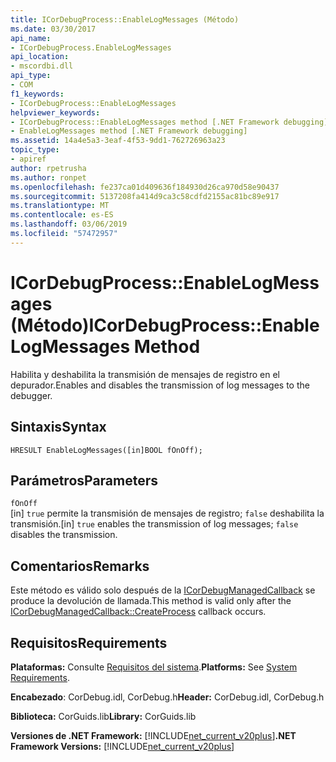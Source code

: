 ```yaml
---
title: ICorDebugProcess::EnableLogMessages (Método)
ms.date: 03/30/2017
api_name:
- ICorDebugProcess.EnableLogMessages
api_location:
- mscordbi.dll
api_type:
- COM
f1_keywords:
- ICorDebugProcess::EnableLogMessages
helpviewer_keywords:
- ICorDebugProcess::EnableLogMessages method [.NET Framework debugging]
- EnableLogMessages method [.NET Framework debugging]
ms.assetid: 14a4e5a3-3eaf-4f53-9dd1-762726963a23
topic_type:
- apiref
author: rpetrusha
ms.author: ronpet
ms.openlocfilehash: fe237ca01d409636f184930d26ca970d58e90437
ms.sourcegitcommit: 5137208fa414d9ca3c58cdfd2155ac81bc89e917
ms.translationtype: MT
ms.contentlocale: es-ES
ms.lasthandoff: 03/06/2019
ms.locfileid: "57472957"
---
```

# <a name="icordebugprocessenablelogmessages-method"></a><span data-ttu-id="52b35-102">ICorDebugProcess::EnableLogMessages (Método)</span><span class="sxs-lookup"><span data-stu-id="52b35-102">ICorDebugProcess::EnableLogMessages Method</span></span>
<span data-ttu-id="52b35-103">Habilita y deshabilita la transmisión de mensajes de registro en el depurador.</span><span class="sxs-lookup"><span data-stu-id="52b35-103">Enables and disables the transmission of log messages to the debugger.</span></span>  
  
## <a name="syntax"></a><span data-ttu-id="52b35-104">Sintaxis</span><span class="sxs-lookup"><span data-stu-id="52b35-104">Syntax</span></span>  
  
```  
HRESULT EnableLogMessages([in]BOOL fOnOff);  
```  
  
## <a name="parameters"></a><span data-ttu-id="52b35-105">Parámetros</span><span class="sxs-lookup"><span data-stu-id="52b35-105">Parameters</span></span>  
 `fOnOff`  
 <span data-ttu-id="52b35-106">[in] `true` permite la transmisión de mensajes de registro; `false` deshabilita la transmisión.</span><span class="sxs-lookup"><span data-stu-id="52b35-106">[in] `true` enables the transmission of log messages; `false` disables the transmission.</span></span>  
  
## <a name="remarks"></a><span data-ttu-id="52b35-107">Comentarios</span><span class="sxs-lookup"><span data-stu-id="52b35-107">Remarks</span></span>  
 <span data-ttu-id="52b35-108">Este método es válido solo después de la [ICorDebugManagedCallback](../../../../docs/framework/unmanaged-api/debugging/icordebugmanagedcallback-createprocess-method.md) se produce la devolución de llamada.</span><span class="sxs-lookup"><span data-stu-id="52b35-108">This method is valid only after the [ICorDebugManagedCallback::CreateProcess](../../../../docs/framework/unmanaged-api/debugging/icordebugmanagedcallback-createprocess-method.md) callback occurs.</span></span>  
  
## <a name="requirements"></a><span data-ttu-id="52b35-109">Requisitos</span><span class="sxs-lookup"><span data-stu-id="52b35-109">Requirements</span></span>  
 <span data-ttu-id="52b35-110">**Plataformas:** Consulte [Requisitos del sistema](../../../../docs/framework/get-started/system-requirements.md).</span><span class="sxs-lookup"><span data-stu-id="52b35-110">**Platforms:** See [System Requirements](../../../../docs/framework/get-started/system-requirements.md).</span></span>  
  
 <span data-ttu-id="52b35-111">**Encabezado**: CorDebug.idl, CorDebug.h</span><span class="sxs-lookup"><span data-stu-id="52b35-111">**Header:** CorDebug.idl, CorDebug.h</span></span>  
  
 <span data-ttu-id="52b35-112">**Biblioteca:** CorGuids.lib</span><span class="sxs-lookup"><span data-stu-id="52b35-112">**Library:** CorGuids.lib</span></span>  
  
 <span data-ttu-id="52b35-113">**Versiones de .NET Framework:** [!INCLUDE[net_current_v20plus](../../../../includes/net-current-v20plus-md.md)]</span><span class="sxs-lookup"><span data-stu-id="52b35-113">**.NET Framework Versions:** [!INCLUDE[net_current_v20plus](../../../../includes/net-current-v20plus-md.md)]</span></span>
